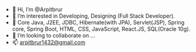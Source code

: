 - 👋 Hi, I’m @Arpitbrur
- 👀 I’m interested in Developing, Designing (Full Stack Developer).
- 🌱 Core Java, J2EE, JDBC, Hibernate(with JPA), Servlet(JSP), Spring core, Spring Boot, HTML, CSS, JavaScript, React.JS, SQL(Oracle 10g).
- 💞️ I’m looking to collaborate on ...
- 📫 arpitbrur1432@gmail.com

<!---
Arpitbrur/Arpitbrur is a ✨ special ✨ repository because its `README.md` (this file) appears on your GitHub profile.
You can click the Preview link to take a look at your changes.
--->
